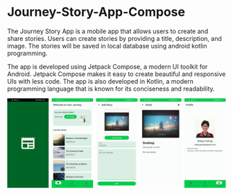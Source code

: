 # Journey-Story-App-Compose

The Journey Story App is a mobile app that allows users to create and share stories. Users can create stories by providing a title, description, and image. The stories will be saved in local database using android kotlin programming.

The app is developed using Jetpack Compose, a modern UI toolkit for Android. Jetpack Compose makes it easy to create beautiful and responsive UIs with less code. The app is also developed in Kotlin, a modern programming language that is known for its conciseness and readability.

![alt text](https://raw.githubusercontent.com/whyaji/journey-story-app-compose/main/ss-journey.jpg)